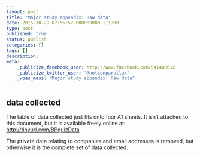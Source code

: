 ```yaml
---
layout: post
title: "Major study appendix: Raw data"
date: 2015-10-29 07:55:57.000000000 +11:00
type: post
published: true
status: publish
categories: []
tags: []
description:
meta:
    _publicize_facebook_user: http://www.facebook.com/541400612
    _publicize_twitter_user: "@notionparallax"
    _wpas_mess: "Major study appendix: Raw data"
---
```


<p> </p>
<h2><a name="_Toc260017730"></a>data collected</h2>
<p>The table of data collected just fits onto four A1 sheets. It isn’t attached to this document, but it is available freely online at: <a href="http://tinyurl.com/BPquizData">http://tinyurl.com/BPquizData</a></p>
<p>The private data relating to companies and email addresses is removed, but otherwise it is the complete set of data collected.</p>
